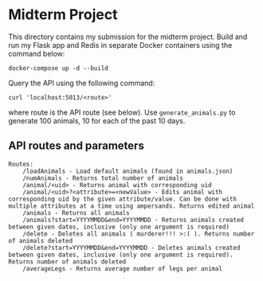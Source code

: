 # Midterm Project

This directory contains my submission for the midterm project. Build and run my Flask app and Redis in separate Docker containers using the command below:

```
docker-compose up -d --build
```

Query the API using the following command:

```
curl 'localhost:5013/<route>'
```

where route is the API route (see below). Use `generate_animals.py` to generate 100 animals, 10 for each of the past 10 days. 

## API routes and parameters

```
Routes:
    /loadAnimals - Load default animals (found in animals.json)
    /numAnimals - Returns total number of animals
    /animal/<uid> - Returns animal with corresponding uid
    /animal/<uid>?<attribute>=<newValue> - Edits animal with corresponding uid by the given attribute/value. Can be done with multiple attributes at a time using ampersands. Returns edited animal
    /animals - Returns all animals
    /animals?start=YYYYMMDD&end=YYYYMMDD - Returns animals created between given dates, inclusive (only one argument is required)
    /delete - Deletes all animals ( murderer!!! >:( ). Returns number of animals deleted
    /delete?start=YYYYMMDD&end=YYYYMMDD - Deletes animals created between given dates, inclusive (only one argument is required). Returns number of animals deleted
    /averageLegs - Returns average number of legs per animal
```
